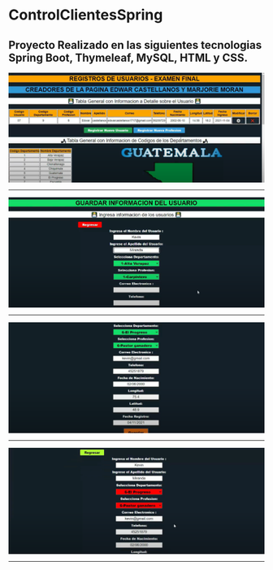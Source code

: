 # ControlClientesSpring

## Proyecto Realizado en las siguientes tecnologias Spring Boot, Thymeleaf, MySQL, HTML y CSS.

<img align="center" src="https://github.com/EdwarCastellanos5120/ControlClientesSpring/blob/main/img1.png" alt="img" />
<hr/>
<img align="center" src="https://github.com/EdwarCastellanos5120/ControlClientesSpring/blob/main/img2.png" alt="img" />
<hr/>
<img align="center" src="https://github.com/EdwarCastellanos5120/ControlClientesSpring/blob/main/img3.png" alt="img" />
<hr/>
<img align="center" src="https://github.com/EdwarCastellanos5120/ControlClientesSpring/blob/main/img4.png" alt="img" />
<hr/>
